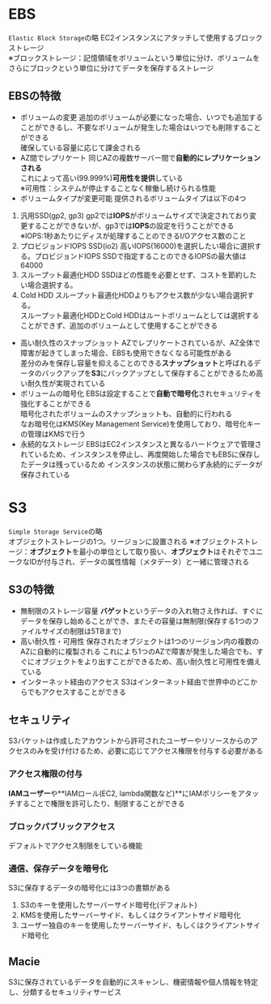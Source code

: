 # EBS
`Elastic Block Storage`の略 
EC2インスタンスにアタッチして使用するブロックストレージ   
※ブロックストレージ：記憶領域をボリュームという単位に分け、ボリュームをさらにブロックという単位に分けてデータを保存するストレージ   
## EBSの特徴
* ボリュームの変更
追加のボリュームが必要になった場合、いつでも追加することができるし、不要なボリュームが発生した場合はいつでも削除することができる  
確保している容量に応じて課金される  
* AZ間でレプリケート
同じAZの複数サーバー間で**自動的にレプリケーションされる**  
これによって高い(99.999%)**可用性を提供**している   
※可用性：システムが停止することなく稼働し続けられる性能   
* ボリュームタイプが変更可能
提供されるボリュームタイプは以下の4つ
1. 汎用SSD(gp2, gp3)
gp2では**IOPS**がボリュームサイズで決定されており変更することができないが、gp3では**IOPS**の設定を行うことができる  
※IOPS:1秒あたりにディスが処理することのできるI/Oアクセス数のこと    
2. プロビジョンドIOPS SSD(io2)
高いIOPS(16000)を選択したい場合に選択する。プロビジョンドIOPS SSDで指定することのできるIOPSの最大値は64000    
3. スループット最適化HDD
SSDほどの性能を必要とせず、コストを節約したい場合選択する。   
4. Cold HDD
スループット最適化HDDよりもアクセス数が少ない場合選択する。   
スループット最適化HDDとCold HDDはルートボリュームとしては選択することができず、追加のボリュームとして使用することができる   
* 高い耐久性のスナップショット
AZでレプリケートされているが、AZ全体で障害が起きてしまった場合、EBSも使用できなくなる可能性がある  
差分のみを保存し容量を抑えることのできる**スナップショット**と呼ばれるデータのバックアップを**S3**にバックアップとして保存することができるため高い耐久性が実現されている  
* ボリュームの暗号化
EBSは設定することで**自動で暗号化**されセキュリティを強化することができる   
暗号化されたボリュームのスナップショットも、自動的に行われる  
なお暗号化はKMS(Key Management Service)を使用しており、暗号化キーの管理はKMSで行う  
* 永続的なストレージ
EBSはEC2インスタンスと異なるハードウェアで管理されているため、インスタンスを停止し、再度開始した場合でもEBSに保存したデータは残っているため 
インスタンスの状態に関わらず永続的にデータが保存されている  

# S3
`Simple Storage Service`の略  
オブジェクトストレージの1つ。リージョンに設置される
※オブジェクトストレージ：**オブジェクト**を最小の単位として取り扱い、**オブジェクト**はそれぞでユニークなIDが付与され、データの属性情報（メタデータ）と一緒に管理される 
## S3の特徴
* 無制限のストレージ容量
**バゲット**というデータの入れ物さえ作れば、すぐにデータを保存し始めることができ、またその容量は無制限(保存する1つのファイルサイズの制限は5TBまで)
* 高い耐久性・可用性
保存されたオブジェクトは1つのリージョン内の複数のAZに自動的に複製される 
これによち1つのAZで障害が発生した場合でも、すぐにオブジェクトをより出すことができるため、高い耐久性と可用性を備えている 
* インターネット経由のアクセス
S3はインターネット経由で世界中のどこからでもアクセスすることができる  

## セキュリティ
S3バケットは作成したアカウントから許可されたユーザーやリソースからのアクセスのみを受け付けるため、必要に応じてアクセス権限を付与する必要がある
### アクセス権限の付与
**IAMユーザー**や**IAMロール(EC2, lambda関数など)**にIAMポリシーをアタッチすることで権限を許可したり、制限することができる 
### ブロックパブリックアクセス
デフォルトでアクセス制限をしている機能
### 通信、保存データを暗号化
S3に保存するデータの暗号化には3つの書類がある   
1. S3のキーを使用したサーバーサイド暗号化(デフォルト)
2. KMSを使用したサーバーサイド、もしくはクライアントサイド暗号化
3. ユーザー独自のキーを使用したサーバーサイド、もしくはクライアントサイド暗号化
## Macie
S3に保存されているデータを自動的にスキャンし、機密情報や個人情報を特定し、分類するセキュリティサービス  

